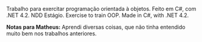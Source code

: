 Trabalho para exercitar programação orientada à objetos. Feito em C#, com .NET 4.2. NDD Estágio.
Exercise to train OOP. Made in C#, with .NET 4.2.


**Notas para Matheus:**
Aprendi diversas coisas,  que não tinha entendido muito bem nos trabalhos anteriores.
